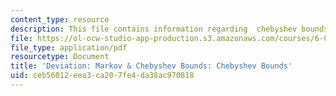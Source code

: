 ```yaml
---
content_type: resource
description: This file contains information regarding  chebyshev bounds.
file: https://ol-ocw-studio-app-production.s3.amazonaws.com/courses/6-042j-mathematics-for-computer-science-spring-2015/ceb56012eea3ca207fe4da38ac970818_MIT6_042JS15_ChebyhevBouds.pdf
file_type: application/pdf
resourcetype: Document
title: 'Deviation: Markov & Chebyshev Bounds: Chebyshev Bounds'
uid: ceb56012-eea3-ca20-7fe4-da38ac970818
---
```

